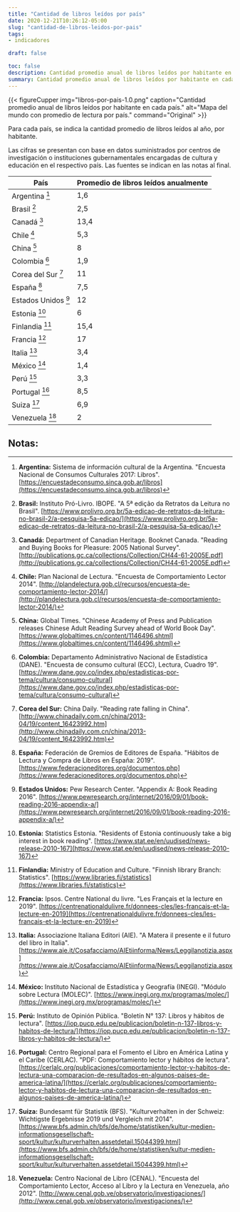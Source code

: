 ```yaml
---
title: "Cantidad de libros leídos por país"
date: 2020-12-21T10:26:12-05:00
slug: "cantidad-de-libros-leidos-por-pais"
tags: 
- indicadores

draft: false

toc: false
description: Cantidad promedio anual de libros leídos por habitante en cada país.
summary: Cantidad promedio anual de libros leídos por habitante en cada país.
---
```


{{< figureCupper img="libros-por-pais-1.0.png" 
caption="Cantidad promedio anual de libros leídos por habitante en cada país."
alt="Mapa del mundo con promedio de lectura por país."
command="Original" >}}

Para cada país, se indica la cantidad promedio de libros leídos al año, por habitante.

Las cifras se presentan con base en datos suministrados por centros de investigación o instituciones gubernamentales encargadas de cultura y educación en el respectivo país. Las fuentes se indican en las notas al final.

| País                             | Promedio de libros leídos anualmente |
|----------------------------------|------|
| Argentina [^Argentina]           | 1,6  |
| Brasil [^Brasil]                 | 2,5  |
| Canadá [^Canadá]                 | 13,4 |
| Chile [^Chile]                   | 5,3  |
| China [^China]                   | 8    |
| Colombia [^Colombia]             | 1,9  |
| Corea del Sur [^Corea del Sur]   | 11   |
| España [^España]                 | 7,5  |
| Estados Unidos [^Estados Unidos] | 12   |
| Estonia [^Estonia]               | 6    |
| Finlandia [^Finlandia]           | 15,4 |
| Francia [^Francia]               | 17   |
| Italia [^Italia]                 | 3,4  |
| México [^México]                 | 1,4  |
| Perú [^Perú]                     | 3,3  |
| Portugal [^Portugal]             | 8,5  |
| Suiza [^Suiza]                   | 6,9  |
| Venezuela [^Venezuela]           | 2    |


## Notas:

[^Argentina]: **Argentina:** Sistema de información cultural de la Argentina. "Encuesta Nacional de Consumos Culturales 2017: Libros". [https://encuestadeconsumo.sinca.gob.ar/libros](https://encuestadeconsumo.sinca.gob.ar/libros) 
[^Australia]: **Australia:** Macquarie University. "Reading The Reader: A Survey Of Australian Reading Habits". [http://www.businessandeconomics.mq.edu.au/our_departments/Economics/econ_research/reach_network/book_project/readers](http://www.businessandeconomics.mq.edu.au/our_departments/Economics/econ_research/reach_network/book_project/readers) 
[^Brasil]: **Brasil:** Instituto Pró-Livro. IBOPE. "A 5ª edição da Retratos da Leitura no Brasil". [https://www.prolivro.org.br/5a-edicao-de-retratos-da-leitura-no-brasil-2/a-pesquisa-5a-edicao/](https://www.prolivro.org.br/5a-edicao-de-retratos-da-leitura-no-brasil-2/a-pesquisa-5a-edicao/) 
[^Canadá]: **Canadá:** Department of Canadian Heritage. Booknet Canada. "Reading and Buying Books for Pleasure: 2005 National Survey". [http://publications.gc.ca/collections/Collection/CH44-61-2005E.pdf](http://publications.gc.ca/collections/Collection/CH44-61-2005E.pdf) 
[^Chile]: **Chile:** Plan Nacional de Lectura. "Encuesta de Comportamiento Lector 2014". [http://plandelectura.gob.cl/recursos/encuesta-de-comportamiento-lector-2014/](http://plandelectura.gob.cl/recursos/encuesta-de-comportamiento-lector-2014/) 
[^China]: **China:** Global Times. "Chinese Academy of Press and Publication releases Chinese Adult Reading Survey ahead of World Book Day". [https://www.globaltimes.cn/content/1146496.shtml](https://www.globaltimes.cn/content/1146496.shtml) 
[^Colombia]: **Colombia:** Departamento Administrativo Nacional de Estadística (DANE). "Encuesta de consumo cultural (ECC), Lectura, Cuadro 19". [https://www.dane.gov.co/index.php/estadisticas-por-tema/cultura/consumo-cultural](https://www.dane.gov.co/index.php/estadisticas-por-tema/cultura/consumo-cultural) 
[^Corea del Sur]: **Corea del Sur:** China Daily. "Reading rate falling in China". [http://www.chinadaily.com.cn/china/2013-04/19/content_16423992.htm](http://www.chinadaily.com.cn/china/2013-04/19/content_16423992.htm) 
[^España]: **España:** Federación de Gremios de Editores de España. "Hábitos de Lectura y Compra de Libros en España: 2019". [https://www.federacioneditores.org/documentos.php](https://www.federacioneditores.org/documentos.php) 
[^Estados Unidos]: **Estados Unidos:** Pew Research Center. "Appendix A: Book Reading 2016". [https://www.pewresearch.org/internet/2016/09/01/book-reading-2016-appendix-a/](https://www.pewresearch.org/internet/2016/09/01/book-reading-2016-appendix-a/) 
[^Estonia]: **Estonia:** Statistics Estonia. "Residents of Estonia continuously take a big interest in book reading". [https://www.stat.ee/en/uudised/news-release-2010-167](https://www.stat.ee/en/uudised/news-release-2010-167) 
[^Finlandia]: **Finlandia:** Ministry of Education and Culture. "Finnish library Branch: Statistics". [https://www.libraries.fi/statistics](https://www.libraries.fi/statistics) 
[^Francia]: **Francia:** Ipsos. Centre National du livre. "Les Français et la lecture en 2019". [https://centrenationaldulivre.fr/donnees-cles/les-francais-et-la-lecture-en-2019](https://centrenationaldulivre.fr/donnees-cles/les-francais-et-la-lecture-en-2019) 
[^Italia]: **Italia:** Associazione Italiana Editori (AIE). "A Matera il presente e il futuro del libro in Italia". [https://www.aie.it/Cosafacciamo/AIEtiinforma/News/Leggilanotizia.aspx](https://www.aie.it/Cosafacciamo/AIEtiinforma/News/Leggilanotizia.aspx) 
[^México]: **México:** Instituto Nacional de Estadística y Geografía (INEGI). "Módulo sobre Lectura (MOLEC)". [https://www.inegi.org.mx/programas/molec/](https://www.inegi.org.mx/programas/molec/) 
[^Nueva Zelanda]: **Nueva Zelanda:** Read NZ Te Pou Muramura. "2019 Research: Reading in a Digital Age". [https://www.read-nz.org/advocacy/research/](https://www.read-nz.org/advocacy/research/) 
[^Perú]: **Perú:** Instituto de Opinión Pública. "Boletín N° 137: Libros y hábitos de lectura". [https://iop.pucp.edu.pe/publicacion/boletin-n-137-libros-y-habitos-de-lectura/](https://iop.pucp.edu.pe/publicacion/boletin-n-137-libros-y-habitos-de-lectura/) 
[^Portugal]: **Portugal:** Centro Regional para el Fomento el Libro en América Latina y  el Caribe (CERLAC). "PDF: Comportamiento lector y hábitos de lectura". [https://cerlalc.org/publicaciones/comportamiento-lector-y-habitos-de-lectura-una-comparacion-de-resultados-en-algunos-paises-de-america-latina/](https://cerlalc.org/publicaciones/comportamiento-lector-y-habitos-de-lectura-una-comparacion-de-resultados-en-algunos-paises-de-america-latina/) 
[^Suiza]: **Suiza:** Bundesamt für Statistik (BFS). "Kulturverhalten in der Schweiz: Wichtigste Ergebnisse 2019 und Vergleich mit 2014". [https://www.bfs.admin.ch/bfs/de/home/statistiken/kultur-medien-informationsgesellschaft-sport/kultur/kulturverhalten.assetdetail.15044399.html](https://www.bfs.admin.ch/bfs/de/home/statistiken/kultur-medien-informationsgesellschaft-sport/kultur/kulturverhalten.assetdetail.15044399.html) 
[^UK]: **UK:** Kantar data consulting company. "Are people still reading physical books?". [https://www.kantar.com/uki/inspiration/sport-leisure/are-people-still-reading-physical-books/](https://www.kantar.com/uki/inspiration/sport-leisure/are-people-still-reading-physical-books/) 
[^Venezuela]: **Venezuela:** Centro Nacional de Libro (CENAL). "Encuesta del Comportamiento Lector, Acceso al Libro y la Lectura en Venezuela, año 2012". [http://www.cenal.gob.ve/observatorio/investigaciones/](http://www.cenal.gob.ve/observatorio/investigaciones/) 

